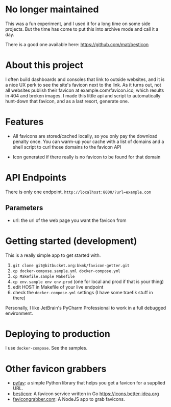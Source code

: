 # No longer maintained

This was a fun experiment, and I used it for a long time on some side 
projects. But the time has come to put this into archive mode and
call it a day.

There is a good one available here: https://github.com/mat/besticon

# About this project

I often build dashboards and consoles that link to outside websites, 
and it is a nice UX perk to see the site's favicon next to the link.
As it turns out, not all websites publish their favicon at 
example.com/favicon.ico, which results in 404 and broken images.
I made this little api and script to automatically hunt-down that
favicon, and as a last resort, generate one.

# Features

  - All favicons are stored/cached locally, so you only pay the download
penalty once. You can warm-up your cache with a list of domains and a shell
script to curl those domains to the favicon API

  - Icon generated if there really is no favicon to be found for that domain

# API Endpoints

There is only one endpoint. `http://localhost:8000/?url=example.com`

## Parameters

  - url: the url of the web page you want the favicon from


# Getting started (development)

This is a really simple app to get started with.

  1. `git clone git@bitbucket.org:bkmk/favicon-getter.git`
  1. `cp docker-compose.sample.yml docker-compose.yml`
  1. `cp Makefile.sample Makefile`
  1. `cp env.sample env env.prod` (one for local and prod if that is your thing)
  1. edit HOST in Makefile of your live endpoint
  1. check the `docker-compose.yml` settings (I have some traefik stuff in there) 


Personally, I like JetBrain's PyCharm Professional to work in a
full debugged environment. 

# Deploying to production

I use `docker-compose`. See the samples.

# Other favicon grabbers

  - [pyfav](https://github.com/phillipsm/pyfav): a simple Python library that helps you get a favicon for a supplied URL.
  - [besticon](https://github.com/mat/besticon): A favicon service written in Go https://icons.better-idea.org
  - [favicongrabber.com](https://github.com/antongunov/favicongrabber.com): A NodeJS app to grab favicons.
